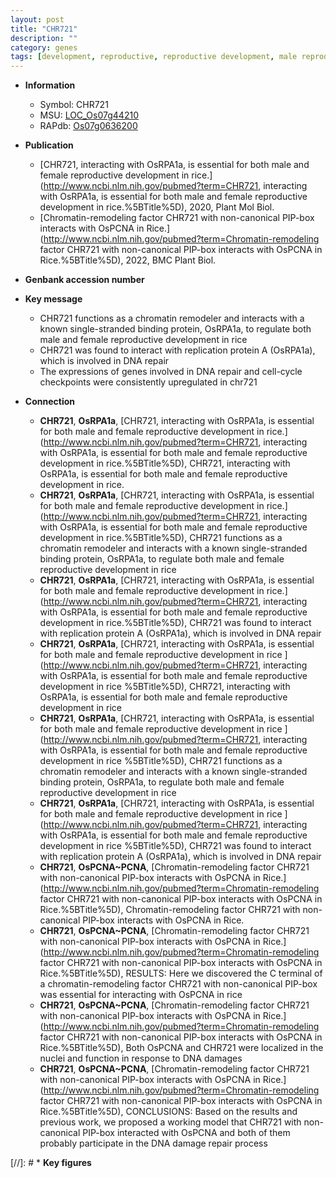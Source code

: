 ```yaml
---
layout: post
title: "CHR721"
description: ""
category: genes
tags: [development, reproductive, reproductive development, male reproductive development, DNA repair]
---
```


* **Information**  
    + Symbol: CHR721  
    + MSU: [LOC_Os07g44210](http://rice.uga.edu/cgi-bin/ORF_infopage.cgi?orf=LOC_Os07g44210)  
    + RAPdb: [Os07g0636200](http://rapdb.dna.affrc.go.jp/viewer/gbrowse_details/irgsp1?name=Os07g0636200)  

* **Publication**  
    + [CHR721, interacting with OsRPA1a, is essential for both male and female reproductive development in rice.](http://www.ncbi.nlm.nih.gov/pubmed?term=CHR721, interacting with OsRPA1a, is essential for both male and female reproductive development in rice.%5BTitle%5D), 2020, Plant Mol Biol.
    + [Chromatin-remodeling factor CHR721 with non-canonical PIP-box interacts with OsPCNA in Rice.](http://www.ncbi.nlm.nih.gov/pubmed?term=Chromatin-remodeling factor CHR721 with non-canonical PIP-box interacts with OsPCNA in Rice.%5BTitle%5D), 2022, BMC Plant Biol.

* **Genbank accession number**  

* **Key message**  
    + CHR721 functions as a chromatin remodeler and interacts with a known single-stranded binding protein, OsRPA1a, to regulate both male and female reproductive development in rice
    + CHR721 was found to interact with replication protein A (OsRPA1a), which is involved in DNA repair
    + The expressions of genes involved in DNA repair and cell-cycle checkpoints were consistently upregulated in chr721

* **Connection**  
    + __CHR721__, __OsRPA1a__, [CHR721, interacting with OsRPA1a, is essential for both male and female reproductive development in rice.](http://www.ncbi.nlm.nih.gov/pubmed?term=CHR721, interacting with OsRPA1a, is essential for both male and female reproductive development in rice.%5BTitle%5D), CHR721, interacting with OsRPA1a, is essential for both male and female reproductive development in rice.
    + __CHR721__, __OsRPA1a__, [CHR721, interacting with OsRPA1a, is essential for both male and female reproductive development in rice.](http://www.ncbi.nlm.nih.gov/pubmed?term=CHR721, interacting with OsRPA1a, is essential for both male and female reproductive development in rice.%5BTitle%5D), CHR721 functions as a chromatin remodeler and interacts with a known single-stranded binding protein, OsRPA1a, to regulate both male and female reproductive development in rice
    + __CHR721__, __OsRPA1a__, [CHR721, interacting with OsRPA1a, is essential for both male and female reproductive development in rice.](http://www.ncbi.nlm.nih.gov/pubmed?term=CHR721, interacting with OsRPA1a, is essential for both male and female reproductive development in rice.%5BTitle%5D),  CHR721 was found to interact with replication protein A (OsRPA1a), which is involved in DNA repair
    + __CHR721__, __OsRPA1a__, [CHR721, interacting with OsRPA1a, is essential for both male and female reproductive development in rice ](http://www.ncbi.nlm.nih.gov/pubmed?term=CHR721, interacting with OsRPA1a, is essential for both male and female reproductive development in rice %5BTitle%5D), CHR721, interacting with OsRPA1a, is essential for both male and female reproductive development in rice 
    + __CHR721__, __OsRPA1a__, [CHR721, interacting with OsRPA1a, is essential for both male and female reproductive development in rice ](http://www.ncbi.nlm.nih.gov/pubmed?term=CHR721, interacting with OsRPA1a, is essential for both male and female reproductive development in rice %5BTitle%5D), CHR721 functions as a chromatin remodeler and interacts with a known single-stranded binding protein, OsRPA1a, to regulate both male and female reproductive development in rice
    + __CHR721__, __OsRPA1a__, [CHR721, interacting with OsRPA1a, is essential for both male and female reproductive development in rice ](http://www.ncbi.nlm.nih.gov/pubmed?term=CHR721, interacting with OsRPA1a, is essential for both male and female reproductive development in rice %5BTitle%5D),  CHR721 was found to interact with replication protein A (OsRPA1a), which is involved in DNA repair
    + __CHR721__, __OsPCNA~PCNA__, [Chromatin-remodeling factor CHR721 with non-canonical PIP-box interacts with OsPCNA in Rice.](http://www.ncbi.nlm.nih.gov/pubmed?term=Chromatin-remodeling factor CHR721 with non-canonical PIP-box interacts with OsPCNA in Rice.%5BTitle%5D), Chromatin-remodeling factor CHR721 with non-canonical PIP-box interacts with OsPCNA in Rice.
    + __CHR721__, __OsPCNA~PCNA__, [Chromatin-remodeling factor CHR721 with non-canonical PIP-box interacts with OsPCNA in Rice.](http://www.ncbi.nlm.nih.gov/pubmed?term=Chromatin-remodeling factor CHR721 with non-canonical PIP-box interacts with OsPCNA in Rice.%5BTitle%5D),  RESULTS: Here we discovered the C terminal of a chromatin-remodeling factor CHR721 with non-canonical PIP-box was essential for interacting with OsPCNA in rice
    + __CHR721__, __OsPCNA~PCNA__, [Chromatin-remodeling factor CHR721 with non-canonical PIP-box interacts with OsPCNA in Rice.](http://www.ncbi.nlm.nih.gov/pubmed?term=Chromatin-remodeling factor CHR721 with non-canonical PIP-box interacts with OsPCNA in Rice.%5BTitle%5D),  Both OsPCNA and CHR721 were localized in the nuclei and function in response to DNA damages
    + __CHR721__, __OsPCNA~PCNA__, [Chromatin-remodeling factor CHR721 with non-canonical PIP-box interacts with OsPCNA in Rice.](http://www.ncbi.nlm.nih.gov/pubmed?term=Chromatin-remodeling factor CHR721 with non-canonical PIP-box interacts with OsPCNA in Rice.%5BTitle%5D),  CONCLUSIONS: Based on the results and previous work, we proposed a working model that CHR721 with non-canonical PIP-box interacted with OsPCNA and both of them probably participate in the DNA damage repair process

[//]: # * **Key figures**  


